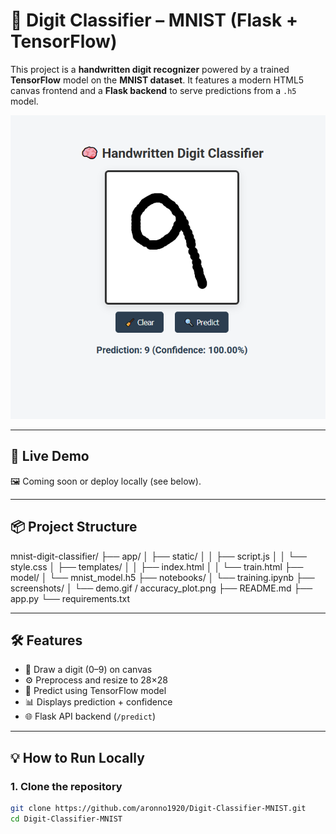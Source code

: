 # 🧠 Digit Classifier – MNIST (Flask + TensorFlow)

This project is a **handwritten digit recognizer** powered by a trained **TensorFlow** model on the **MNIST dataset**. It features a modern HTML5 canvas frontend and a **Flask backend** to serve predictions from a `.h5` model.

![Screenshot](https://github.com/mahisalman/Digit-Classifier-MNIST/blob/main/Digit-Classifier-MNIST.png)

---

## 🚀 Live Demo

🖼️ Coming soon or deploy locally (see below).

---

## 📦 Project Structure
mnist-digit-classifier/
├── app/
│ ├── static/
│ │ ├── script.js
│ │ └── style.css
│ ├── templates/
│ │ ├── index.html
│ │ └── train.html
├── model/
│ └── mnist_model.h5
├── notebooks/
│ └── training.ipynb
├── screenshots/
│ └── demo.gif / accuracy_plot.png
├── README.md
├── app.py
└── requirements.txt


---

## 🛠️ Features

- 🎨 Draw a digit (0–9) on canvas
- ⚙️ Preprocess and resize to 28×28
- 🧠 Predict using TensorFlow model
- 📊 Displays prediction + confidence
- 🌐 Flask API backend (`/predict`)

---

## 💡 How to Run Locally

### 1. Clone the repository

```bash
git clone https://github.com/aronno1920/Digit-Classifier-MNIST.git
cd Digit-Classifier-MNIST
